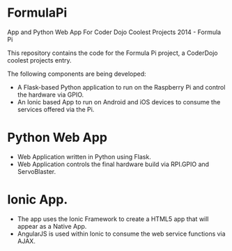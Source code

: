 FormulaPi
=========

App and Python Web App For Coder Dojo Coolest Projects 2014 - Formula Pi

This repository contains the code for the Formula Pi project, a CoderDojo coolest projects entry. 

The following components are being developed:
* A Flask-based Python application to run on the Raspberry Pi and control the hardware via GPIO. 
* An Ionic based App to run on Android and iOS devices to consume the services offered via the Pi.

# Python Web App

* Web Application written in Python using Flask. 
* Web Application controls the final hardware build via RPI.GPIO and ServoBlaster. 

# Ionic App. 

* The app uses the Ionic Framework to create a HTML5 app that will appear as a Native App. 
* AngularJS is used within Ionic to consume the web service functions via AJAX. 


